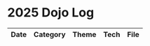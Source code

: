 # 2025 Dojo Log

| Date       | Category        | Theme                 | Tech        | File                                  |
|------------|----------------|----------------------|------------|--------------------------------------|
